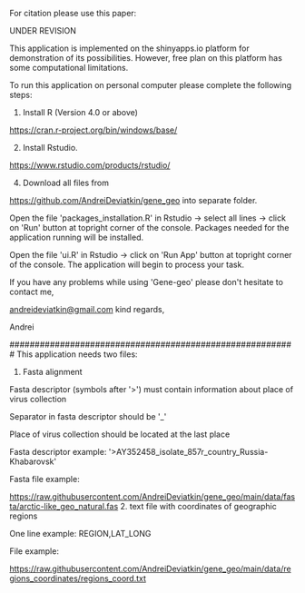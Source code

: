 For citation please use this paper:

UNDER REVISION

This application is implemented on the shinyapps.io platform for demonstration of its possibilities. However, free plan on this platform has some computational limitations.

To run this application on personal computer please complete the following steps:

1. Install R (Version 4.0 or above)

https://cran.r-project.org/bin/windows/base/

2. Install Rstudio.

https://www.rstudio.com/products/rstudio/


4. Download all files from

https://github.com/AndreiDeviatkin/gene_geo
into separate folder. 

Open the file 'packages_installation.R' in Rstudio -> select all lines -> click on 'Run' button at topright corner of the console. Packages needed for the application running will be installed.

Open the file 'ui.R' in Rstudio -> click on 'Run App' button at topright corner of the console. The application will begin to process your task.

If you have any problems while using 'Gene-geo' please don't hesitate to contact me,

andreideviatkin@gmail.com
kind regards,

Andrei

#########################################################
This application needs two files:

1. Fasta alignment

Fasta descriptor (symbols after '>') must contain information about place of virus collection

Separator in fasta descriptor should be '_'

Place of virus collection should be located at the last place

Fasta descriptor example: '>AY352458_isolate_857r_country_Russia-Khabarovsk'

Fasta file example:

https://raw.githubusercontent.com/AndreiDeviatkin/gene_geo/main/data/fasta/arctic-like_geo_natural.fas
2. text file with coordinates of geographic regions

One line example: REGION,LAT_LONG

File example:

https://raw.githubusercontent.com/AndreiDeviatkin/gene_geo/main/data/regions_coordinates/regions_coord.txt
